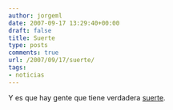 ```yaml
---
author: jorgeml
date: 2007-09-17 13:29:40+00:00
draft: false
title: Suerte
type: posts
comments: true
url: /2007/09/17/suerte/
tags:
- noticias
---
```


Y es que hay gente que tiene verdadera [suerte](http://www.levante-emv.com/secciones/noticia.jsp?pRef=3659_9_345308__Sociedad-Tres-aticos-Proteccion-Oficial-para-hijos-presidente-Real-Madrid).

